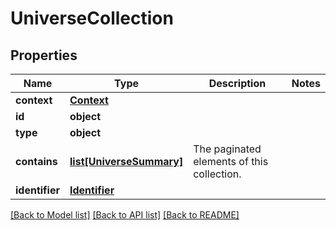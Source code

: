 # UniverseCollection

## Properties
Name | Type | Description | Notes
------------ | ------------- | ------------- | -------------
**context** | [**Context**](Context.md) |  | 
**id** | **object** |  | 
**type** | **object** |  | 
**contains** | [**list[UniverseSummary]**](UniverseSummary.md) | The paginated elements of this collection. | 
**identifier** | [**Identifier**](Identifier.md) |  | 

[[Back to Model list]](../README.md#documentation-for-models) [[Back to API list]](../README.md#documentation-for-api-endpoints) [[Back to README]](../README.md)

